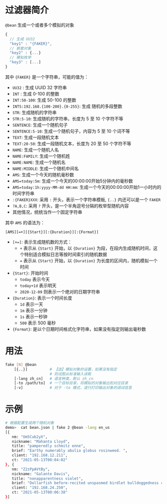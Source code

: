 # 过滤器简介

`@bean` 生成一个或者多个模拟的对象

```js
{
  // 生成 UU32
  "key1" : "{FAKER}",
  // 嵌套对象
  "key2" : {...}
  // 模拟枚举
  "key3" : [...]
}
```
 其中 `{FAKER}` 是一个字符串，可能的值为：

 - `UU32` : 生成 UUID 32 字符串
 - `INT` : 生成 0-100 的整数
 - `INT:50-100`: 生成 50-100 的整数
 - `INTS:192.168.{100-200}.{0-255}`: 生成 随机的多段整数
 - `STR`: 生成随机的字符串
 - `STR:5-10`: 生成随机的字符串，长度为 5 至 10 个字符不等
 - `SENTENCE`: 生成一个随机句子
 - `SENTENCE:5-10`: 生成一个随机句子，内容为 5 至 10 个词不等
 - `TEXT`: 生成一段随机文本
 - `TEXT:20-50`: 生成一段随机文本，长度为 20 至 50 个字符不等
 - `NAME`: 生成一个随机人名
 - `NAME:FAMILY`: 生成一个随机姓
 - `NAME:NAME`: 生成一个随机名
 - `NAME:MIDDLE`: 生成一个随机中间名
 - `AMS`: 生成一个今天的随机毫秒数
 - `AMS=today:5m`: 生成一个今天的00:00:00开始5分钟内的毫秒数
 - `AMS=today:1h:yyyy-MM-dd HH:mm`: 生成一个今天的00:00:00开始1一小时内的时间字符串
 - `:{FAKER}XXX`: 采用 `:` 开头，表示一个字符串模板, `{..}` 内还可以是一个 `FAKER`
 - `?A,B,C`: 采用 `?` 开头，是一个半角逗号分隔的枚举型随机内容
 - 其他情况，统统当作一个固定字符串

 其中 `AMS` 的语法为：

 ```
 [AMS][=+][{Start}][:{Duration}][:{Format}]
 ```

- `[+=]`: 表示生成随机数的方式：
   + `+` 表示从 `{Start}` 开始，以 `{Duration}` 为段，在段内生成随机时间，这个特别适合模拟日志等按时间索引的随机数据
   + `=` 表示从 `{Start}` 开始，以 `{Duration}` 为长度的区间内，随机模拟一个时间
- `{Start}`: 开始时间
   + `today` 表示今天
   + `today+1d` 表示明天
   + `2020-12-09` 则表示一个绝对的日期字符串
- `{Duration}`: 表示一个时间长度
   + `1d` 表示一天
   + `1m` 表示一分钟
   + `1s` 表示一秒钟
   + `500` 表示 500 毫秒
- `{Format}`: 是以个日期时间格式化字符串，如果没有指定则输出毫秒数

 

# 用法

```bash
fake [N] @bean
    [{..}]          # 【选】模拟对象的设置，如果没有指定
                    # 则试图从标准输入读取
    [-lang zh_cn]   # 语言种类，默认 zh_cn
    [-to /path/to]  # 一个目标目录，将模拟的对象输出到对应目录
    [-v]            # 对于 -to 模式，逐行打印输出对象的调试信息
```

# 示例

```bash
# 根据配置生成两个随机对象
demo>  cat bean.json | fake 2 @bean -lang en_us
[{
   nm: "Um5Cub2yX",
   nickname: "Mahanta Lloyd",
   title: "pamperedly schmitz enne",
   brief: "Earthy numerably abulia globus rosinweed. ",
   client: "192.168.12.211",
   ct: "2021-05-13T00:04:02"
}, {
   nm: "Z2zPpAVtBy",
   nickname: "Galante Davis",
   title: "nonapparentness violet",
   brief: "Dollarfish before-recited unspasmed birdlet bulldoggedness coulommiers. ",
   client: "192.168.24.250",
   ct: "2021-05-13T00:06:38"
}]
```